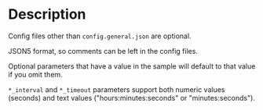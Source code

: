# Description

Config files other than `config.general.json` are optional.

JSON5 format, so comments can be left in the config files.

Optional parameters that have a value in the sample will default to that value if you omit them.

`*_interval` and `*_timeout` parameters support both numeric values (seconds) and text values ("hours:minutes:seconds" or "minutes:seconds").
